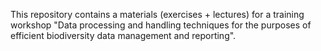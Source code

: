 This repository contains a materials (exercises + lectures) for a training
workshop "Data processing and handling techniques for the purposes of efficient biodiversity data management and reporting".

